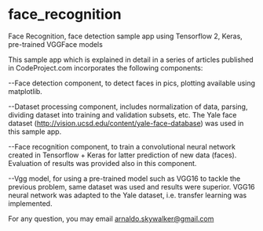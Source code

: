 # face_recognition
Face Recognition, face detection sample app using Tensorflow 2, Keras, pre-trained VGGFace models

This sample app which is explained in detail in a series of articles published in CodeProject.com incorporates the following components:

--Face detection component, to detect faces in pics, plotting available using matplotlib.  

--Dataset processing component, includes normalization of data, parsing, dividing dataset into training and validation subsets, etc. The Yale face dataset (http://vision.ucsd.edu/content/yale-face-database) was used in this sample app.

--Face recognition component, to train a convolutional neural network created in Tensorflow + Keras for latter prediction of new data (faces). Evaluation of 
results was provided also in this component.

--Vgg model, for using a pre-trained model such as VGG16 to tackle the previous problem, same dataset was used and results were superior. VGG16 neural network 
was adapted to the Yale dataset, i.e. transfer learning was implemented.

For any question, you may email arnaldo.skywalker@gmail.com

